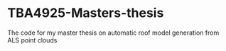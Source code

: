 # TBA4925-Masters-thesis
The code for my master thesis on automatic roof model generation from ALS point clouds
